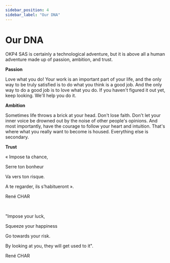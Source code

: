 ```yaml
---
sidebar_position: 4
sidebar_label: "Our DNA"
---
```


# Our DNA

OKP4 SAS is certainly a technological adventure, but it is above all a human adventure made up of passion, ambition, and trust.

**Passion**

Love what you do! Your work is an important part of your life, and the only way to be truly satisfied is to do what you think is a good job.
And the only way to do a good job is to love what you do. If you haven't figured it out yet, keep looking. We'll help you do it.

**Ambition**

Sometimes life throws a brick at your head. Don't lose faith. Don't let your inner voice be drowned out by the noise of other people's opinions. And most importantly, have the courage to follow your heart and intuition. That's where what you really want to become is housed. Everything else is secondary.

**Trust**

« Impose ta chance,

Serre ton bonheur

Va vers ton risque.

A te regarder, ils s’habitueront ».

René CHAR

&nbsp;

"Impose your luck,

Squeeze your happiness

Go towards your risk.

By looking at you, they will get used to it".

René CHAR

&nbsp;

<!--
<p style="text-align: center">Don’t forget to « Start with the Why !” </p>
<p style="text-align: center"> <a> https://www.ted.com/talks/simon_sinek_how_great_leaders_inspire_action?language=fr </a> </p> -->
